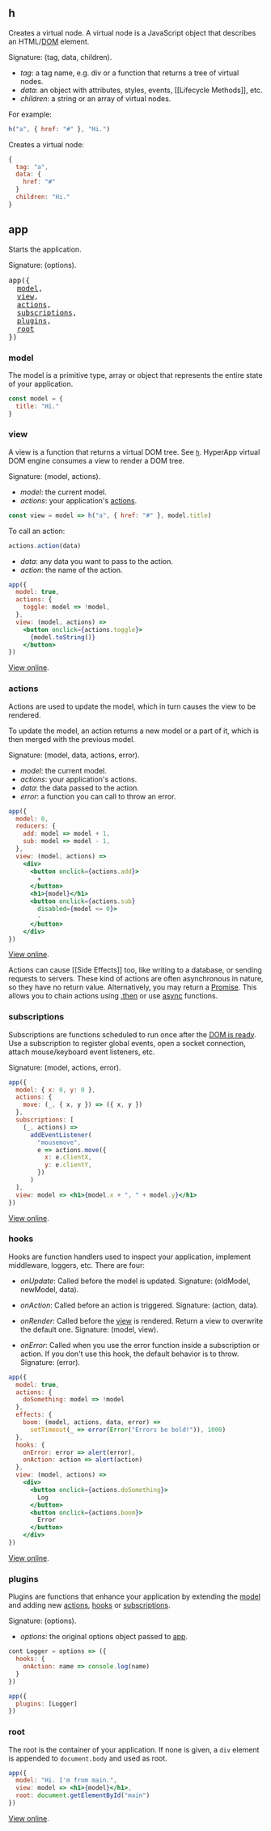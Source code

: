 ## h

Creates a virtual node. A virtual node is a JavaScript object that describes an HTML/[DOM](https://developer.mozilla.org/en-US/docs/Web/API/Document_Object_Model) element. 

Signature: (tag, data, children).

* _tag_: a tag name, e.g. div or a function that returns a tree of virtual nodes.
* _data_: an object with attributes, styles, events, [[Lifecycle Methods]], etc.
* _children_: a string or an array of virtual nodes. 

For example:
```jsx
h("a", { href: "#" }, "Hi.")
```
Creates a virtual node:
```jsx
{
  tag: "a",
  data: {
    href: "#"
  }
  children: "Hi."
}
```


## app

Starts the application.

Signature: (options).

<pre>
app({
  <a href="#model">model</a>,
  <a href="#view">view</a>,
  <a href="#actions">actions</a>,
  <a href="#subscriptions">subscriptions</a>,
  <a href="#plugins">plugins</a>,
  <a href="#root">root</a>
})
</pre>


### model

The model is a primitive type, array or object that represents the entire state of your application.

```jsx
const model = {
  title: "Hi."
}
```

### view

A view is a function that returns a virtual DOM tree. See [`h`](#h). HyperApp virtual DOM engine consumes a view to render a DOM tree.

Signature: (model, actions).

* _model_: the current model.
* _actions_: your application's [actions](#actions).

```jsx
const view = model => h("a", { href: "#" }, model.title)
```

To call an action:

```jsx
actions.action(data)
```

* _data_: any data you want to pass to the action.
* _action_: the name of the action.

```jsx
app({
  model: true,
  actions: {
    toggle: model => !model,
  },
  view: (model, actions) =>
    <button onclick={actions.toggle}>
      {model.toString()}
    </button>
})
```

[View online](http://codepen.io/jbucaran/pen/ZLGGzy/).

### actions

Actions are used to update the model, which in turn causes the view to be rendered.

To update the model, an action returns a new model or a part of it, which is then merged with the previous model.

Signature: (model, data, actions, error).

* _model_: the current model.
* _actions_: your application's actions.
* _data_: the data passed to the action.
* _error_: a function you can call to throw an error.

```jsx
app({
  model: 0,
  reducers: {
    add: model => model + 1,
    sub: model => model - 1,
  },
  view: (model, actions) =>
    <div>
      <button onclick={actions.add}>
        +
      </button>
      <h1>{model}</h1>
      <button onclick={actions.sub}
        disabled={model <= 0}>
        -
      </button>
    </div>
})
```

[View online](http://codepen.io/jbucaran/pen/zNxZLP).

Actions can cause [[Side Effects]] too, like writing to a database, or sending requests to servers. These kind of actions are often asynchronous in nature, so they have no return value. Alternatively, you may return a [Promise](https://developer.mozilla.org/en-US/docs/Web/JavaScript/Reference/Global_Objects/Promise). This allows you to chain actions using [.then](https://developer.mozilla.org/en-US/docs/Web/JavaScript/Reference/Global_Objects/Promise/then) or use [async](https://developer.mozilla.org/en-US/docs/Web/JavaScript/Reference/Statements/async_function) functions.

### subscriptions

Subscriptions are functions scheduled to run once after the [DOM is ready](https://developer.mozilla.org/en-US/docs/Web/Events/DOMContentLoaded). Use a subscription to register global events, open a socket connection, attach mouse/keyboard event listeners, etc.

Signature: (model, actions, error).

```jsx
app({
  model: { x: 0, y: 0 },
  actions: {
    move: (_, { x, y }) => ({ x, y })
  },
  subscriptions: [
    (_, actions) =>
      addEventListener(
        "mousemove",
        e => actions.move({
          x: e.clientX,
          y: e.clientY,
        })
      )
  ],
  view: model => <h1>{model.x + ", " + model.y}</h1>
})
```

[View online](http://codepen.io/jbucaran/pen/Bpyraw).

### hooks

Hooks are function handlers used to inspect your application, implement middleware, loggers, etc. There are four:

* _onUpdate_: Called before the model is updated. Signature: (oldModel, newModel, data).

* _onAction_: Called before an action is triggered. Signature: (action, data).

* _onRender_: Called before the [view](#view) is rendered. Return a view to overwrite the default one. Signature: (model, view). 

* _onError_: Called when you use the error function inside a subscription or action. If you don't use this hook, the default behavior is to throw. Signature: (error).

```jsx
app({
  model: true,
  actions: {
    doSomething: model => !model
  },
  effects: {
    boom: (model, actions, data, error) =>
      setTimeout(_ => error(Error("Errors be bold!")), 1000)
  },
  hooks: {
    onError: error => alert(error),
    onAction: action => alert(action)
  },
  view: (model, actions) =>
    <div>
      <button onclick={actions.doSomething}>
        Log
      </button>
      <button onclick={actions.boom}>
        Error
      </button>
    </div>
})
```

[View online](http://codepen.io/jbucaran/pen/xgbzEy).

### plugins

Plugins are functions that enhance your application by extending the [model](#model) and adding new [actions](#actions), [hooks](#hooks) or [subscriptions](#subscriptions).

Signature: (options).

* _options_: the original options object passed to [app](#app).

```jsx
cont Logger = options => ({
  hooks: {
    onAction: name => console.log(name)
  }
})

app({
  plugins: [Logger]
})
```

### root

The root is the container of your application. If none is given, a `div` element is appended to `document.body` and used as root.

```jsx
app({
  model: "Hi. I'm from main.",
  view: model => <h1>{model}</h1>,
  root: document.getElementById("main")
})
```

[View online](http://codepen.io/jbucaran/pen/JELvjO).

